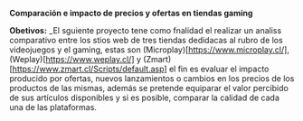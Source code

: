 **Comparación e impacto de precios y ofertas en tiendas gaming**

**Obetivos:**
_El sguiente proyecto tene como fnalidad el realizar un analiss comparativo entre los stios web de tres tiendas dedidacas al rubro de los videojuegos y el gaming, estas son (Microplay)[https://www.microplay.cl/], (Weplay)[https://www.weplay.cl/] y (Zmart)[https://www.zmart.cl/Scripts/default.asp] el fin es evaluar el impacto producido por ofertas, nuevos lanzamientos o cambios en los precios de los productos de las mismas, además se pretende equiparar el valor percibido de sus artículos disponibles y si es posible, comparar la calidad de cada una de las plataformas.


